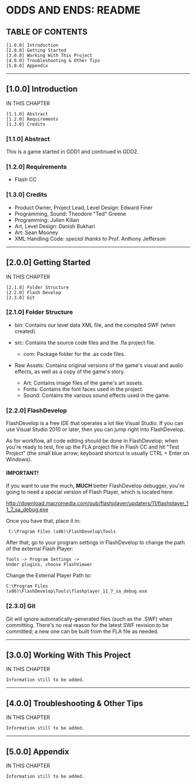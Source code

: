# ODDS AND ENDS: README #

## TABLE OF CONTENTS ##

~~~~~~~~~~~~~~~~~~~~~~~~~~~~~~~~~~~~~~~~~~~~~~~~~~~
[1.0.0] Introduction
[2.0.0] Getting Started
[3.0.0] Working With This Project
[4.0.0] Troubleshooting & Other Tips
[5.0.0] Appendix
~~~~~~~~~~~~~~~~~~~~~~~~~~~~~~~~~~~~~~~~~~~~~~~~~~~
- - -
## [1.0.0] Introduction ##

IN THIS CHAPTER
~~~~~~~~~~~~~~~~~~~~~~~~~~~~~~~~~~~~~~~~~~~~~~~~~~~
[1.1.0] Abstract
[1.2.0] Requirements
[1.3.0] Credits
~~~~~~~~~~~~~~~~~~~~~~~~~~~~~~~~~~~~~~~~~~~~~~~~~~~

### [1.1.0] Abstract ###

This is a game started in GDD1 and continued in GDD2.

### [1.2.0] Requirements ###

* Flash CC

### [1.3.0] Credits ###

* Product Owner, Project Lead, Level Design: Edward Finer
* Programming, Sound: Theodore "Ted" Greene
* Programming: Julien Kilian
* Art, Level Design: Danish Bukhari
* Art: Sean Mooney
* XML Handling Code: *special thanks to* Prof. Anthony Jefferson 

- - -
## [2.0.0] Getting Started ##

IN THIS CHAPTER
~~~~~~~~~~~~~~~~~~~~~~~~~~~~~~~~~~~~~~~~~~~~~~~~~~~
[2.1.0] Folder Structure
[2.2.0] Flash Develop
[2.3.0] Git
~~~~~~~~~~~~~~~~~~~~~~~~~~~~~~~~~~~~~~~~~~~~~~~~~~~

### [2.1.0] Folder Structure ###

* bin: Contains our level data XML file, and the compiled SWF (when created).
  
* src: Contains the source code files and the .fla project file.
	* com: Package folder for the .as code files.

* Raw Assets: Contains original versions of the game's visual and audio effects, 
	as well as a copy of the game's story.
  * Art: Contains image files of the game's art assets.
  * Fonts: Contains the font faces used in the project.
  * Sound: Contains the various sound effects used in the game.

### [2.2.0] FlashDevelop ###

FlashDevelop is a free IDE that operates a lot like Visual Studio. 
If you can use Visual Studio 2010 or later, then you can jump right into FlashDevelop.

As for workflow, all code editing should be done in FlashDevelop; when you're ready to test, fire up
the FLA project file in Flash CC and hit "Test Project" (the small blue arrow; keyboard shortcut is
usually CTRL + Enter on Windows).

#### IMPORTANT! ####

If you want to use the much, **MUCH** better FlashDevelop debugger, 
you're going to need a special version of Flash Player, which is located here:

http://download.macromedia.com/pub/flashplayer/updaters/11/flashplayer_11_7_sa_debug.exe

Once you have that, place it in:
~~~~~~~~~~~~~~~~~~~~~~~~~~~~~~~~~~~~~~~~~~~~~~~~~~~
 C:\Program Files (x86)\FlashDevelop\Tools
~~~~~~~~~~~~~~~~~~~~~~~~~~~~~~~~~~~~~~~~~~~~~~~~~~~

After that, go to your program settings in FlashDevelop to change the path of the external Flash Player:
~~~~~~~~~~~~~~~~~~~~~~~~~~~~~~~~~~~~~~~~~~~~~~~~~~~
Tools -> Program Settings -> 
Under plugins, choose FlashViewer
~~~~~~~~~~~~~~~~~~~~~~~~~~~~~~~~~~~~~~~~~~~~~~~~~~~

Change the External Player Path to:
~~~~~~~~~~~~~~~~~~~~~~~~~~~~~~~~~~~~~~~~~~~~~~~~~~~
C:\Program Files (x86)\FlashDevelop\Tools\flashplayer_11_7_sa_debug.exe
~~~~~~~~~~~~~~~~~~~~~~~~~~~~~~~~~~~~~~~~~~~~~~~~~~~

### [2.3.0] Git ###

Git will ignore automatically-generated files (such as the .SWF) when committing.
There's no real reason for the latest SWF revision to be committed; a new one
can be built from the FLA file as needed.
- - -
## [3.0.0] Working With This Project ##

IN THIS CHAPTER
~~~~~~~~~~~~~~~~~~~~~~~~~~~~~~~~~~~~~~~~~~~~~~~~~~~
Information still to be added.
~~~~~~~~~~~~~~~~~~~~~~~~~~~~~~~~~~~~~~~~~~~~~~~~~~~
- - -
## [4.0.0] Troubleshooting & Other Tips ##

IN THIS CHAPTER
~~~~~~~~~~~~~~~~~~~~~~~~~~~~~~~~~~~~~~~~~~~~~~~~~~~
Information still to be added.
~~~~~~~~~~~~~~~~~~~~~~~~~~~~~~~~~~~~~~~~~~~~~~~~~~~
- - -
## [5.0.0] Appendix ##

IN THIS CHAPTER
~~~~~~~~~~~~~~~~~~~~~~~~~~~~~~~~~~~~~~~~~~~~~~~~~~~
Information still to be added.
~~~~~~~~~~~~~~~~~~~~~~~~~~~~~~~~~~~~~~~~~~~~~~~~~~~
